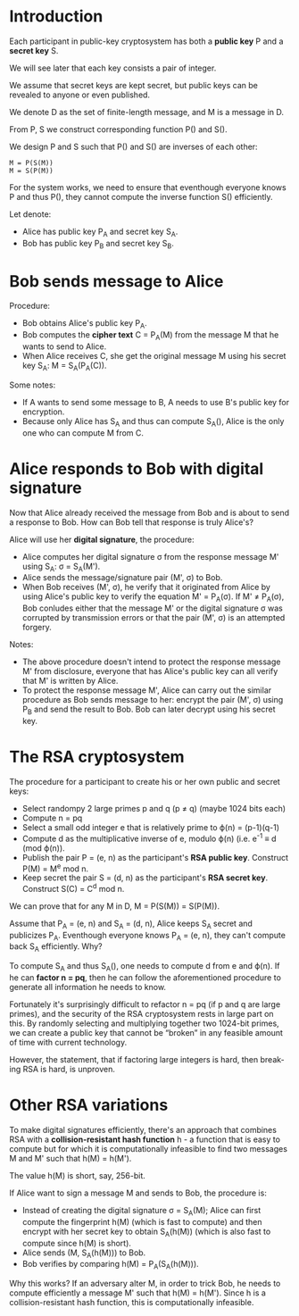 # Introduction

Each participant in public-key cryptosystem has both a **public key** P and a **secret key** S.

We will see later that each key consists a pair of integer.

We assume that secret keys are kept secret, but public keys can be revealed to anyone or even published.

We denote D as the set of finite-length message, and M is a message in D.

From P, S we construct corresponding function P() and S().

We design P and S such that P() and S() are inverses of each other:
```
M = P(S(M))
M = S(P(M))
```

For the system works, we need to ensure that eventhough everyone knows P and thus P(), they cannot compute the inverse function S() efficiently.

Let denote:
- Alice has public key P<sub>A</sub> and secret key S<sub>A</sub>.
- Bob has public key P<sub>B</sub> and secret key S<sub>B</sub>.

# Bob sends message to Alice

Procedure:
- Bob obtains Alice's public key P<sub>A</sub>.
- Bob computes the **cipher text** C = P<sub>A</sub>(M) from the message M that he wants to send to Alice.
- When Alice receives C, she get the original message M using his secret key S<sub>A</sub>: M = S<sub>A</sub>(P<sub>A</sub>(C)).

Some notes:
- If A wants to send some message to B, A needs to use B's public key for encryption.
- Because only Alice has S<sub>A</sub> and thus can compute S<sub>A</sub>(), Alice is the only one who can compute M from C.

# Alice responds to Bob with digital signature

Now that Alice already received the message from Bob and is about to send a response to Bob. How can Bob tell that response is truly Alice's?

Alice will use her **digital signature**, the procedure:
- Alice computes her digital signature σ from the response message M' using S<sub>A</sub>: σ = S<sub>A</sub>(M').
- Alice sends the message/signature pair (M', σ) to Bob.
- When Bob receives (M', σ), he verify that it originated from Alice by using Alice's public key to verify the equation M' = P<sub>A</sub>(σ). If M' ≠ P<sub>A</sub>(σ), Bob conludes either that the message M' or the digital signature σ was corrupted by transmission errors or that the pair (M', σ) is an attempted forgery.

Notes:
- The above procedure doesn't intend to protect the response message M' from disclosure, everyone that has Alice's public key can all verify that M' is written by Alice.
- To protect the response message M', Alice can carry out the similar procedure as Bob sends message to her: encrypt the pair (M', σ) using P<sub>B</sub> and send the result to Bob. Bob can later decrypt using his secret key.

# The RSA cryptosystem

The procedure for a participant to create his or her own public and secret keys:

- Select randompy 2 large primes p and q (p ≠ q) (maybe 1024 bits each)
- Compute n = pq
- Select a small odd integer e that is relatively prime to ϕ(n) = (p-1)(q-1)
- Compute d as the multiplicative inverse of e, modulo ϕ(n) (i.e. e<sup>-1</sup> ≡ d (mod ϕ(n)).
- Publish the pair P = (e, n) as the participant's **RSA public key**. Construct P(M) = M<sup>e</sup> mod n.
- Keep secret the pair S = (d, n) as the participant's **RSA secret key**. Construct S(C) = C<sup>d</sup> mod n.

We can prove that for any M in D, M = P(S(M)) = S(P(M)).

Assume that P<sub>A</sub> = (e, n) and S<sub>A</sub> = (d, n), Alice keeps S<sub>A</sub> secret and publicizes P<sub>A</sub>. Eventhough everyone knows P<sub>A</sub> = (e, n), they can't compute back S<sub>A</sub> efficiently. Why?

To compute S<sub>A</sub> and thus S<sub>A</sub>(), one needs to compute d from e and ϕ(n). If he can **factor n = pq**, then he can follow the aforementioned procedure to generate all information he needs to know.

Fortunately it's surprisingly difficult to refactor n = pq (if p and q are large primes), and the security of the RSA cryptosystem rests in large part on this. By randomly selecting and multiplying together two 1024-bit primes, we can create a public key that cannot be “broken” in any feasible amount of time with current technology.

However, the statement, that if factoring large integers is hard, then break- ing RSA is hard, is unproven.

# Other RSA variations

To make digital signatures efficiently, there's an approach that combines RSA with a **collision-resistant hash function** h - a function that is easy to compute but for which it is computationally infeasible to find two messages M and M' such that h(M) = h(M').

The value h(M) is short, say, 256-bit.

If Alice want to sign a message M and sends to Bob, the procedure is:
- Instead of creating the digital signature σ = S<sub>A</sub>(M); Alice can first compute the fingerprint h(M) (which is fast to compute) and then encrypt with her secret key to obtain S<sub>A</sub>(h(M)) (which is also fast to compute since h(M) is short). 
- Alice sends (M, S<sub>A</sub>(h(M))) to Bob.
- Bob verifies by comparing h(M) = P<sub>A</sub>(S<sub>A</sub>(h(M))).

Why this works? If an adversary alter M, in order to trick Bob, he needs to compute efficiently a message M' such that h(M) = h(M'). Since h is a collision-resistant hash function, this is computationally infeasible.
